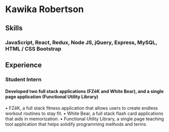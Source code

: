 <!--
**kawikarob/kawikarob** is a ✨ _special_ ✨ repository because its `README.md` (this file) appears on your GitHub profile.

Here are some ideas to get you started:

- 🔭 I’m currently working on ...
- 🌱 I’m currently learning ...
- 👯 I’m looking to collaborate on ...
- 🤔 I’m looking for help with ...
- 💬 Ask me about ...
- 📫 How to reach me: ...
- 😄 Pronouns: ...
- ⚡ Fun fact: ...
-->

# Kawika Robertson

## Skills 
### JavaScript, React, Redux, Node JS, jQuery, Express, MySQL, HTML / CSS Bootstrap

## Experience 
### Student Intern
####  Developed two full stack applications (FZēK and White Bear), and a single page application (Functional Utility Library)
• FZēK, a full stack fitness application that allows users to create endless workout routines to stay fit.
• White Bear, a full stack flash card applications that aids in memorization.
• Functional Utility Library, a single page teaching tool application that helps solidify programming methods and terms.
